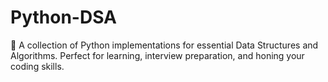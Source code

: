 # Python-DSA
 🐍 A collection of Python implementations for essential Data Structures and Algorithms. Perfect for learning, interview preparation, and honing your coding skills.

